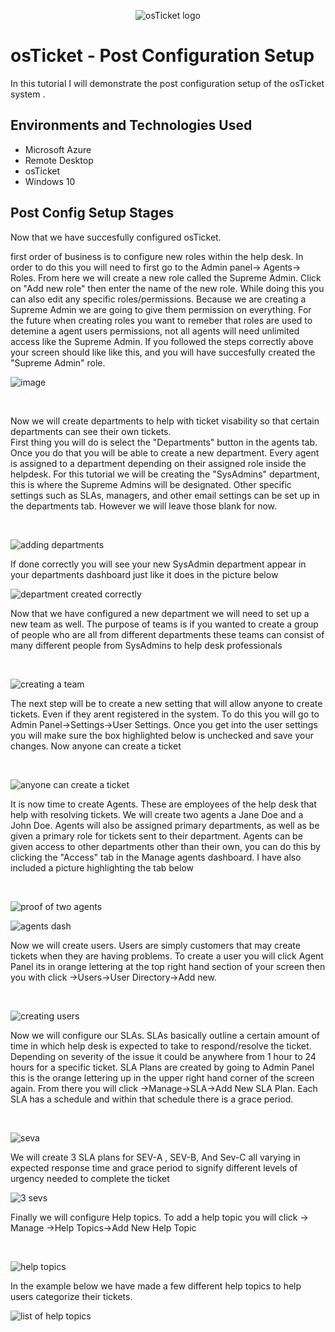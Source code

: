 <p align="center">
<img src="https://i.imgur.com/Clzj7Xs.png" alt="osTicket logo"/>
</p>

<h1>osTicket - Post Configuration Setup</h1>
</p>
In this tutorial I will demonstrate the post configuration setup of the osTicket system .<br />

<h2>Environments and Technologies Used</h2>

- Microsoft Azure 
- Remote Desktop
- osTicket
- Windows 10
<p>


## Post Config Setup Stages
</p>
</p>
<p>
Now that we have succesfully configured osTicket.
  
first order of business is to configure new roles within the help desk. In order to do this you will need to first go to the  Admin panel-> Agents-> Roles. From here we will create a new role called the Supreme Admin. 
Click on "Add new role" then enter the name of the new role. While doing this you can also edit any specific roles/permissions. Because we are creating a Supreme Admin we are going to give them permission on everything. 
For the future when creating roles you want to remeber that roles are used to detemine a agent users permissions, not all agents will need unlimited access like the Supreme Admin.
If you followed the steps correctly above your screen should like like this, and you will have succesfully created the "Supreme Admin" role.
</p>

![image](https://github.com/user-attachments/assets/da1a97c3-9c24-455e-8430-4865cf357c73)

</p>
<br />
<p>
</p>
<p>

Now we will create departments to help with ticket visability so that certain departments can see their own tickets.    
First thing you will do is select the "Departments" button in the agents tab. Once you do that you will be able to create a new department. Every agent is assigned to a department depending on their assigned role inside the helpdesk. For this tutorial we will be creating the "SysAdmins" department, this is where the Supreme Admins will be designated. Other specific settings such as SLAs, managers, and other email settings can be set up in the departments tab. However we will leave those blank for now.
</p>
<br />
<p>

![adding departments](https://github.com/user-attachments/assets/395e3ffe-ceee-4eb5-a470-bf4cfedf27e9)

If done correctly you will see your new SysAdmin department appear in your departments dashboard just like it does in the picture below

![department created correctly](https://github.com/user-attachments/assets/36d45dab-8b28-4e2d-bda2-ab8a1fb47ba2)


</p>
<p>
Now that we have configured a new department we will need to set up a new team as well. The purpose of teams is if you wanted to create a group of people who are all from different departments these teams can consist of many different people from SysAdmins to help desk professionals 
</p>
<br />
<p>

  ![creating a team](https://github.com/user-attachments/assets/11e54a15-c990-4fe0-8855-2eceda6e21a2)

</p>
<p>
The next step will be to create a new setting that will allow anyone to create tickets. Even if they arent registered in the system. To do this you will go to Admin Panel->Settings->User Settings. Once you get into the user settings you will make sure the box highlighted below is unchecked and save your changes. Now anyone can create a ticket 
</p>
<br />

![anyone can create a ticket](https://github.com/user-attachments/assets/0f314071-3c12-4ef3-b684-d1b810734c59)


</p>
<p>
It is now time to create Agents. These are employees of the help desk that help with resolving tickets. We will create two agents a Jane Doe and a John Doe. Agents will also be assigned primary departments, as well as be given a primary role for tickets sent to their department. Agents can be given access to other departments other than their own, you can do this by clicking the "Access" tab in the Manage agents dashboard. I have also included a picture highlighting the tab below 
</p>
<br />

![proof of two agents](https://github.com/user-attachments/assets/d60ea51c-9841-459c-8e41-1f3702a6a82e)

![agents dash](https://github.com/user-attachments/assets/a530b63f-8673-4893-9d43-a88b125068ab)




</p>
<p>
Now we will create users. Users are simply customers that may create tickets when they are having problems. To create a user you will click Agent Panel its in orange lettering at the top right hand section of your screen then you with click ->Users->User Directory->Add new. 
</p>
<br />

![creating users](https://github.com/user-attachments/assets/459e5d56-0e11-430e-a37a-02454513bd8a)


</p>
<p>
Now we will configure our SLAs. SLAs basically outline a certain amount of time in which help desk is expected to take to respond/resolve the ticket. Depending on severity of the issue it could be anywhere from 1 hour to 24 hours for  a specific ticket. 
SLA Plans are created by going to Admin Panel this is the orange lettering up in the upper right hand corner of the screen again. 
From there you will click ->Manage->SLA->Add New SLA Plan. Each SLA has a schedule and within that schedule there is a grace period. 
</p>
<br />

![seva](https://github.com/user-attachments/assets/066d73e0-3f29-4f73-a0ee-2e7cab38c60b)

We will create 3 SLA plans for SEV-A , SEV-B, And Sev-C all varying in expected response time and grace period to signify different levels of urgency needed to complete the ticket 

![3 sevs](https://github.com/user-attachments/assets/00682d5c-0495-4d5b-81ef-3da90d2e1e44)


<p>
Finally we will configure Help topics. 
To add a help topic you will click -> Manage ->Help Topics->Add New Help Topic
</p>
<br />

![help topics](https://github.com/user-attachments/assets/818a768f-f5b1-4e8e-ab61-9338db23108a)


In the example below we have made a few different help topics
to help users categorize their tickets. 

![list of help topics](https://github.com/user-attachments/assets/a1be271b-94c2-44a2-ba94-34ed44bf06fb)

</p>
<p>
